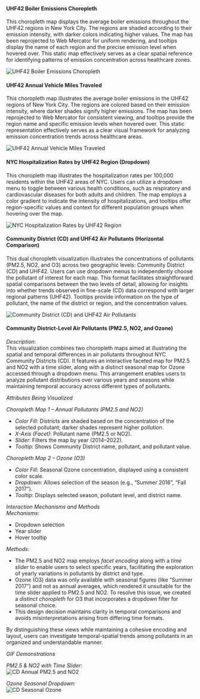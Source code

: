#### UHF42 Boiler Emissions Choropleth

This choropleth map displays the average boiler emissions throughout the UHF42 regions in New York City. The regions are shaded according to their emission intensity, with darker colors indicating higher values. The map has been reprojected to Web Mercator for uniform rendering, and tooltips display the name of each region and the precise emission level when hovered over. This static map effectively serves as a clear spatial reference for identifying patterns of emission concentration across healthcare zones.

![UHF42 Boiler Emissions Choropleth](images3/BoilerEmissions.png)

#### UHF42 Annual Vehicle Miles Traveled 

This choropleth map illustrates the average boiler emissions in the UHF42 regions of New York City. The regions are colored based on their emission intensity, where darker shades signify higher emissions. The map has been reprojected to Web Mercator for consistent viewing, and tooltips provide the region name and specific emission levels when hovered over. This static representation effectively serves as a clear visual framework for analyzing emission concentration trends across healthcare areas.

![UHF42 Annual Vehicle Miles Traveled](images3/AnnualVehiclesTraveled.png)

#### NYC Hospitalization Rates by UHF42 Region (Dropdown)

This choropleth map illustrates the hospitalization rates per 100,000 residents within the UHF42 areas of NYC. Users can utilize a dropdown menu to toggle between various health conditions, such as respiratory and cardiovascular diseases for both adults and children. The map employs a color gradient to indicate the intensity of hospitalizations, and tooltips offer region-specific values and context for different population groups when hovering over the map.

![NYC Hospitalization Rates by UHF42 Region](images3/Hospitalizationrates.png)

#### Community District (CD) and UHF42 Air Pollutants (Horizontal Comparison)

This dual choropleth visualization illustrates the concentrations of pollutants (PM2.5, NO2, and O3) across two geographic levels: Community District (CD) and UHF42. Users can use dropdown menus to independently choose the pollutant of interest for each map. This format facilitates straightforward spatial comparisons between the two levels of detail, allowing for insights into whether trends observed in fine-scale (CD) data correspond with larger regional patterns (UHF42). Tooltips provide information on the type of pollutant, the name of the district or region, and the concentration values.

![Community District (CD) and UHF42 Air Pollutants](images3/CDandUHF42Airpollutantshorizontalconcat.png)

#### Community District-Level Air Pollutants (PM2.5, NO2, and Ozone)

*Description*:  
This visualization combines two choropleth maps aimed at illustrating the spatial and temporal differences in air pollutants throughout NYC Community Districts (CD). It features an interactive faceted map for PM2.5 and NO2 with a time slider, along with a distinct seasonal map for Ozone accessed through a dropdown menu. This arrangement enables users to analyze pollutant distributions over various years and seasons while maintaining temporal accuracy across different types of pollutants.

*Attributes Being Visualized*

*Choropleth Map 1 – Annual Pollutants (PM2.5 and NO2)*  
- *Color Fill*: Districts are shaded based on the concentration of the selected pollutant; darker shades represent higher pollution.  
- *X-Axis (Facet)*: Pollutant name (PM2.5 or NO2).  
- *Slider*: Filters the map by year (2014–2022).  
- *Tooltip*: Shows Community District name, pollutant, and pollutant value.

*Choropleth Map 2 – Ozone (O3)*  
- *Color Fill*: Seasonal Ozone concentration, displayed using a consistent color scale.  
- *Dropdown*: Allows selection of the season (e.g., “Summer 2016”, “Fall 2017”).  
- *Tooltip*: Displays selected season, pollutant level, and district name.

*Interaction Mechanisms and Methods*  
*Mechanisms*:  
- Dropdown selection  
- Year slider  
- Hover tooltip  

*Methods*:  
- The PM2.5 and NO2 map employs *facet encoding* along with a *time slider* to enable users to select specific years, facilitating the exploration of yearly variations in pollutants by district and type.  
- Ozone (O3) data was only available with seasonal figures (like “Summer 2017”) and not as annual averages, which rendered it unsuitable for the time slider applied to PM2.5 and NO2. To resolve this issue, we created a *distinct choropleth* for O3 that incorporates a dropdown filter for seasonal choice.  
- This design decision maintains clarity in temporal comparisons and avoids misinterpretations arising from differing time formats.  

By distinguishing these views while maintaining a cohesive encoding and layout, users can investigate temporal-spatial trends among pollutants in an organized and understandable manner.

*GIF Demonstrations*

*PM2.5 & NO2 with Time Slider:*  
![CD Annual PM2.5 and NO2](images3/CDPM2.5NO2withtime.gif)

*Ozone Seasonal Dropdown:*  
![CD Seasonal Ozone](images3/CDO3withtime.gif)
